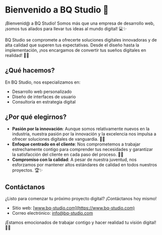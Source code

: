 # Bienvenido a BQ Studio 🚀

¡Bienvenid@ a BQ Studio! Somos más que una empresa de desarrollo web, ¡somos tus aliados para llevar tus ideas al mundo digital! 💻✨

BQ Studio se compromete a ofrecerte soluciones digitales innovadoras y de alta calidad que superen tus expectativas. Desde el diseño hasta la implementación, ¡nos encargamos de convertir tus sueños digitales en realidad! 🌟💡

## ¿Qué hacemos?

En BQ Studio, nos especializamos en:

- Desarrollo web personalizado
- Diseño de interfaces de usuario
- Consultoría en estrategia digital

## ¿Por qué elegirnos?

- **Pasión por la innovación**: Aunque somos relativamente nuevos en la industria, nuestra pasión por la innovación y la excelencia nos impulsa a ofrecer soluciones digitales de vanguardia. 🌈🚀
- **Enfoque centrado en el cliente**: Nos comprometemos a trabajar estrechamente contigo para comprender tus necesidades y garantizar la satisfacción del cliente en cada paso del proceso. 👥🤝
- **Compromiso con la calidad**: A pesar de nuestra juventud, nos esforzamos por mantener altos estándares de calidad en todos nuestros proyectos. 🏆✨

## Contáctanos

¿Listo para comenzar tu próximo proyecto digital? ¡Contáctanos hoy mismo!

- Sitio web: [www.bq-studio.com](https://www.bq-studio.com)
- Correo electrónico: info@bq-studio.com

¡Estamos emocionados de trabajar contigo y hacer realidad tu visión digital! 💬🎉
